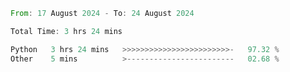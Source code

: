 <!--START_SECTION:waka-->

```rust
From: 17 August 2024 - To: 24 August 2024

Total Time: 3 hrs 24 mins

Python   3 hrs 24 mins   >>>>>>>>>>>>>>>>>>>>>>>>-   97.32 %
Other    5 mins          >------------------------   02.68 %
```

<!--END_SECTION:waka-->
